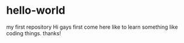 # hello-world
my first repository
Hi gays
first come here
like to learn something like coding things.
thanks!
